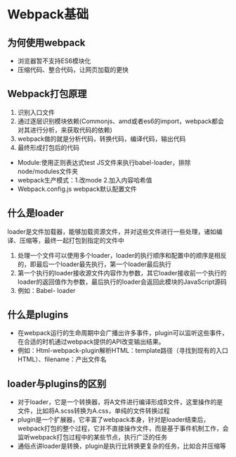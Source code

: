 # Webpack基础
## 为何使用webpack
- 浏览器暂不支持ES6模块化
- 压缩代码、整合代码，让网页加载的更快
## Webpack打包原理
1. 识别入口文件
2. 通过逐层识别模块依赖(Commonjs、amd或者es6的import，webpack都会对其进行分析，来获取代码的依赖)
3. webpack做的就是分析代码，转换代码，编译代码，输出代码
4. 最终形成打包后的代码
- Module:使用正则表达式test JS文件来执行babel-loader，排除node/modules文件夹
- webpack生产模式：1.改mode 2.加入内容哈希值
- Webpack.config.js webpack默认配置文件
## 什么是loader
loader是文件加载器，能够加载资源文件，并对这些文件进行一些处理，诸如编译、压缩等，最终一起打包到指定的文件中
1. 处理一个文件可以使用多个loader，loader的执行顺序和配置中的顺序是相反的，即最后一个loader最先执行，第一个loader最后执行
2. 第一个执行的loader接收源文件内容作为参数，其它loader接收前一个执行的loader的返回值作为参数，最后执行的loader会返回此模块的JavaScript源码
3. 例如：Babel- loader
## 什么是plugins
- 在webpack运行的生命周期中会广播出许多事件，plugin可以监听这些事件，在合适的时机通过webpack提供的API改变输出结果。
- 例如：Html-webpack-plugin解析HTML：template路径（寻找到现有的入口HTML）、filename：产出文件名
## loader与plugins的区别
- 对于loader，它是一个转换器，将A文件进行编译形成B文件，这里操作的是文件，比如将A.scss转换为A.css，单纯的文件转换过程
- plugin是一个扩展器，它丰富了webpack本身，针对是loader结束后，webpack打包的整个过程，它并不直接操作文件，而是基于事件机制工作，会监听webpack打包过程中的某些节点，执行广泛的任务
- 通俗点讲loader是转换，plugin是执行比转换更复杂的任务，比如合并压缩等

